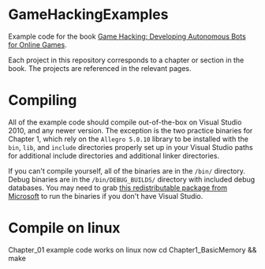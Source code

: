 # GameHackingExamples

Example code for the book [Game Hacking: Developing Autonomous Bots for Online Games](http://www.nostarch.com/gamehacking).

Each project in this repository corresponds to a chapter or section in the book. The projects are referenced in the relevant pages.


# Compiling
All of the example code should compile out-of-the-box on Visual Studio 2010, and any newer version. The exception is the two practice binaries for Chapter 1, which rely on the `Allegro 5.0.10` library to be installed with the `bin`, `lib`, and `include` directories properly set up in your Visual Studio paths for additional include directories and additional linker directories.

If you can't compile yourself, all of the binaries are in the `/bin/` directory. Debug binaries are in the `/bin/DEBUG_BUILDS/` directory with included debug databases. You may need to grab [this redistributable package from Microsoft](https://www.microsoft.com/en-us/download/details.aspx?id=5555) to run the binaries if you don't have Visual Studio.

# Compile on linux
Chapter_01 example code works on linux now
cd Chapter1_BasicMemory && make
